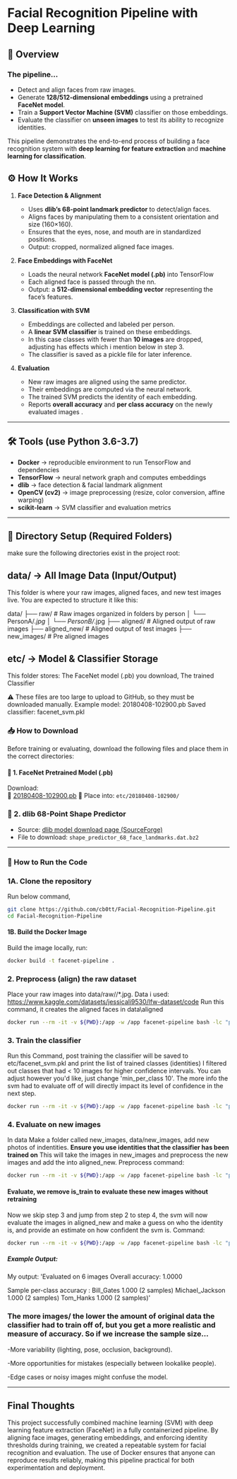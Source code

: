 # Facial Recognition Pipeline with Deep Learning

## 📌 Overview

### The pipeline...
- Detect and align faces from raw images.
- Generate **128/512-dimensional embeddings** using a pretrained **FaceNet model**.
- Train a **Support Vector Machine (SVM)** classifier on those embeddings.
- Evaluate the classifier on **unseen images** to test its ability to recognize identities.

This pipeline demonstrates the end-to-end process of building a face recognition system with **deep learning for feature extraction** and **machine learning for classification**.

## ⚙️ How It Works
1. **Face Detection & Alignment**  
   - Uses **dlib’s 68-point landmark predictor** to detect/align faces.  
   - Aligns faces by manipulating them to a consistent orientation and size (160×160).  
   - Ensures that the eyes, nose, and mouth are in standardized positions.  
   - Output: cropped, normalized aligned face images.

2. **Face Embeddings with FaceNet**  
   - Loads the neural network **FaceNet model (.pb)** into TensorFlow  
   - Each aligned face is passed through the nn.  
   - Output: a **512-dimensional embedding vector** representing the face’s features.

3. **Classification with SVM**
   - Embeddings are collected and labeled per person.  
   - A **linear SVM classifier** is trained on these embeddings.  
   - In this case classes with fewer than **10 images** are dropped, adjusting has effects which i mention below in step 3.  
   - The classifier is saved as a pickle file for later inference.

4. **Evaluation**  
   - New raw images are aligned using the same predictor.  
   - Their embeddings are computed via the neural network.  
   - The trained SVM predicts the identity of each embedding.  
   - Reports **overall accuracy** and **per class accuracy** on the newly evaluated images .

---

## 🛠️ Tools (use Python 3.6-3.7)
- **Docker** → reproducible environment to run TensorFlow and dependencies  
- **TensorFlow** → neural network graph and computes embeddings
- **dlib** → face detection & facial landmark alignment  
- **OpenCV (cv2)** → image preprocessing (resize, color conversion, affine warping)  
- **scikit-learn** → SVM classifier and evaluation metrics
---
## 📁 Directory Setup (Required Folders)
make sure the following directories exist in the project root:

## data/ → All Image Data (Input/Output)

This folder is where your raw images, aligned faces, and new test images live.
You are expected to structure it like this:

data/
├── raw/               # Raw images organized in folders by person
│   └── PersonA/*.jpg
│   └── PersonB/*.jpg
├── aligned/           # Aligned output of raw images 
├── aligned_new/       # Aligned output of test images 
├── new_images/        # Pre aligned images

## etc/ → Model & Classifier Storage

This folder stores: The FaceNet model (.pb) you download, The trained Classifier 

⚠️ These files are too large to upload to GitHub, so they must be downloaded manually.
Example model: 20180408-102900.pb
Saved classifier: facenet_svm.pkl

### 📥 How to Download 

Before training or evaluating, download the following files and place them in the correct directories:

#### 🔹 1. FaceNet Pretrained Model (.pb)
Download:  
 📎 [20180408-102900.pb](http://dlib.net/files/shape_predictor_68_face_landmarks.dat.bz2)
📁 Place into: `etc/20180408-102900/`

### 🔹 2. dlib 68-Point Shape Predictor
- Source: [dlib model download page (SourceForge)](https://sourceforge.net/projects/dclib/files/)
- File to download: `shape_predictor_68_face_landmarks.dat.bz2`
---
### 🚀 How to Run the Code
### 1A. Clone the repository
Run below command,
```bash
git clone https://github.com/cb0tt/Facial-Recognition-Pipeline.git
cd Facial-Recognition-Pipeline
```
#### 1B.  Build the Docker Image
Build the image locally, run:
```bash
docker build -t facenet-pipeline .
```
### 2. Preprocess (align) the raw dataset
Place your raw images into data/raw/<PersonName>/*.jpg.
Data i used: https://www.kaggle.com/datasets/jessicali9530/lfw-dataset/code 
Run this command, it creates the aligned faces in data\aligned
```bash
docker run --rm -it -v ${PWD}:/app -w /app facenet-pipeline bash -lc "python medium_facenet/preprocess.py --input_dir data/raw/lfw-deepfunneled --output_dir data/aligned --landmark_path medium_facenet/shape_predictor_68_face_landmarks.dat --image_size 160 --upsample 1"

```
### 3. Train the classifier
Run this Command, post training the classifier will be saved to etc/facenet_svm.pkl and print the list of trained classes (identities)
I filtered out classes that had < 10 images for higher confidence intervals. You can adjust however you'd like, just change 'min_per_class 10'. The more info the svm had to evaluate off of will directly impact its level of confidence in the next step.
```bash
docker run --rm -it -v ${PWD}:/app -w /app facenet-pipeline bash -lc "python medium_facenet/train_classifier.py --aligned_dir data/aligned --model_path etc/20180408-102900/20180408-102900.pb --out_pickle etc/facenet_svm.pkl --image_size 160 --batch 64 --min_per_class 10 --is_train"

```
### 4. Evaluate on new images
In data Make a folder called new_images, data/new_images, add new photos of indentities. **Ensure you use identities that the classifier has been trained on** This will take the images in new_images and preprocess the new images and add the into aligned_new.
Preprocess command:
```bash
docker run --rm -it -v ${PWD}:/app -w /app facenet-pipeline bash -lc "python medium_facenet/preprocess.py --input_dir data/new_images --output_dir data/aligned_new --landmark_path medium_facenet/shape_predictor_68_face_landmarks.dat --image_size 160 --upsample 2"

```
#### Evaluate, we remove is_train to evaluate these new images without retraining
Now we skip step 3 and jump from step 2 to step 4, the svm will now evaluate the images in aligned_new and make a guess on who the identity is, and provide an estimate on how confident the svm is.
Command:
```bash
docker run --rm -it -v ${PWD}:/app -w /app facenet-pipeline bash -lc "python medium_facenet/train_classifier.py --aligned_dir data/aligned_new --model_path etc/20180408-102900/20180408-102900.pb --out_pickle etc/facenet_svm.pkl --image_size 160 --batch 64 --min_per_class 1"

```
##### Example Output:
My output:
'Evaluated on 6 images
Overall accuracy: 1.0000

Sample per-class accuracy :
Bill_Gates                     1.000 (2 samples)
Michael_Jackson                1.000 (2 samples)
Tom_Hanks                      1.000 (2 samples)'
### The more images/ the lower the amount of original data the classifier had to train off of, but you get a more realistic and measure of accuracy. So if we increase the sample size...
-More variability (lighting, pose, occlusion, background).

-More opportunities for mistakes (especially between lookalike people).

-Edge cases or noisy images might confuse the model.

---
## Final Thoughts
This project successfully combined machine learning (SVM) with deep learning feature extraction (FaceNet) in a fully containerized pipeline. By aligning face images, generating embeddings, and enforcing identity thresholds during training, we created a repeatable system for facial recognition and evaluation. The use of Docker ensures that anyone can reproduce results reliably, making this pipeline practical for both experimentation and deployment.


